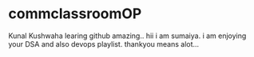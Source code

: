 # commclassroomOP

Kunal Kushwaha learing github amazing..
hii i am sumaiya.
i am enjoying your DSA and also devops playlist.
thankyou means alot...
